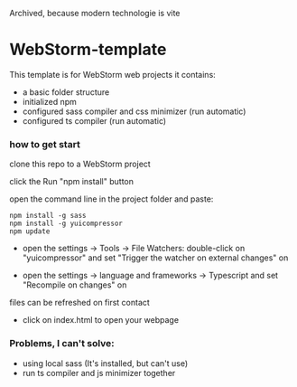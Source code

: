 Archived, because modern technologie is vite

# WebStorm-template

This template is for WebStorm web projects
it contains:
- a basic folder structure
- initialized npm
- configured sass compiler and css minimizer (run automatic)
- configured ts compiler (run automatic)

### how to get start
clone this repo to a WebStorm project

click the Run "npm install" button

open the command line in the project folder and paste:


    npm install -g sass
    npm install -g yuicompressor
    npm update

- open the settings -> Tools -> File Watchers:
double-click on "yuicompressor" and set "Trigger the watcher on external changes" on

- open the settings -> language and frameworks -> Typescript and set "Recompile on changes" on

files can be refreshed on first contact

- click on index.html to open your webpage


### Problems, I can't solve:
* using local sass (It's installed, but can't use)
* run ts compiler and js minimizer together



